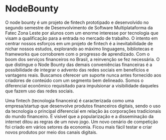 <h1>NodeBounty</h1> 

O node bounty é um projeto de fintech prototipado e desenvolvido no segundo semestre de Desenvolvimento de Software Multiplataforma da Fatec Zona Leste por alunos com um enorme interesse por tecnologia que visam a qualificação para a entrada no mercado de trabalho. O intento em centrar nossos esforços em um projeto de fintech é a inevitabilidade de nichar nossos estudos, explorando ao máximo linguagens, bibliotecas e frameworks que corroborem com o progresso de aprendizado. Com o boom dos serviços financeiros no Brasil, a reinvenção se fez necessária. O que distingue o Node Bounty das demais conveniências financeiras é a possibilidade de integrar o advento das redes sociais em benefícios e vantagens reais. Buscamos oferecer um suporte nunca antes fornecido aos criadores de conteúdo com um segmento bem delineado. Somos o diferencial econômico requisitado para impulsionar a visibilidade daqueles que fazem uso das redes sociais.

Uma fintech (tecnologia financeira) é caracterizada como uma empresa/startup que desenvolve produtos financeiros digitais, sendo o uso da tecnologia o principal diferencial em relação às corporações tradicionais do mundo financeiro. É visível que a popularização e a disseminação da internet ditou as regras de um novo jogo. Um novo cenário de competição foi criado em vários setores da economia. Ficou mais fácil testar e criar novos produtos por meio dos canais digitais.
